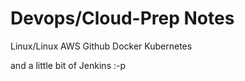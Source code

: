 # Devops/Cloud-Prep Notes
Linux/Linux
AWS
Github
Docker
Kubernetes






and a little bit of Jenkins :-p
